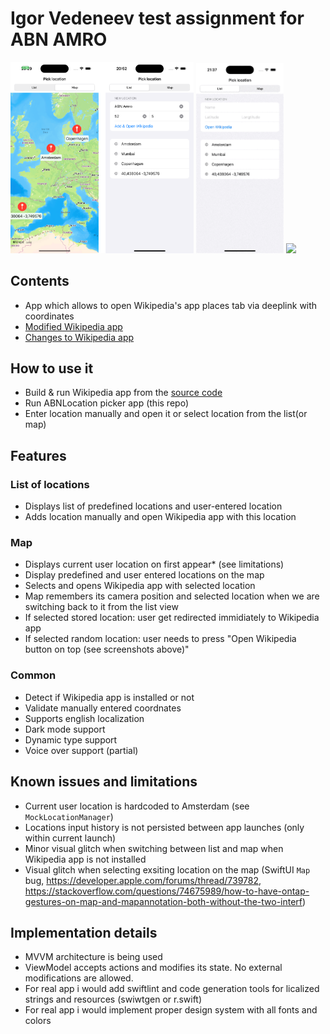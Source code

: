 # Igor Vedeneev test assignment for ABN AMRO

<img src="preview/abn.png" width="293.4"/> <img src="preview/manual.gif" width="140"/> <img src="preview/map.gif" width="140"/>

## Contents
- App which allows to open Wikipedia's app places tab via deeplink with coordinates
- [Modified Wikipedia app](https://github.com/ivedeneev/wikipedia-ios)
- [Changes to Wikipedia app](https://github.com/ivedeneev/wikipedia-ios/pull/1/files)

## How to use it
- Build & run Wikipedia app from the [source code](https://github.com/ivedeneev/wikipedia-ios)
- Run ABNLocation picker app (this repo)
- Enter location manually and open it or select location from the list(or map)

## Features

### List of locations 
- Displays list of predefined locations and user-entered location
- Adds location manually and open Wikipedia app with this location

### Map
- Displays current user location on first appear* (see limitations)
- Display predefined and user entered locations on the map
- Selects and opens Wikipedia app with selected location
- Map remembers its camera position and selected location when we are switching back to it from the list view
- If selected stored location: user get redirected immidiately to Wikipedia app
- If selected random location: user needs to press "Open Wikipedia button on top (see screenshots above)"

### Common
- Detect if Wikipedia app is installed or not
- Validate manually entered coordnates
- Supports english localization
- Dark mode support
- Dynamic type support
- Voice over support (partial)

## Known issues and limitations
- Current user location is hardcoded to Amsterdam (see `MockLocationManager`)
- Locations input history is not persisted between app launches (only within current launch)
- Minor visual glitch when switching between list and map when Wikipedia app is not installed
- Visual glitch when selecting exsiting location on the map (SwiftUI `Map` bug, https://developer.apple.com/forums/thread/739782, https://stackoverflow.com/questions/74675989/how-to-have-ontap-gestures-on-map-and-mapannotation-both-without-the-two-interf)

## Implementation details
- MVVM architecture is being used
- ViewModel accepts actions and modifies its state. No external modifications are allowed.
- For real app i would add swiftlint and code generation tools for licalized strings and resources (swiwtgen or r.swift)
- For real app i would implement proper design system with all fonts and colors
